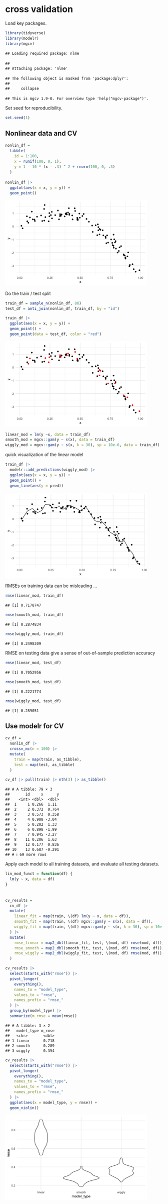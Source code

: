 cross validation
================

Load key packages.

``` r
library(tidyverse)
library(modelr)
library(mgcv)
```

    ## Loading required package: nlme

    ## 
    ## Attaching package: 'nlme'

    ## The following object is masked from 'package:dplyr':
    ## 
    ##     collapse

    ## This is mgcv 1.9-0. For overview type 'help("mgcv-package")'.

Set seed for reproducibility.

``` r
set.seed(1)
```

## Nonlinear data and CV

``` r
nonlin_df = 
  tibble(
    id = 1:100,
    x = runif(100, 0, 1),
    y = 1 - 10 * (x - .3) ^ 2 + rnorm(100, 0, .3)
  )

nonlin_df |> 
  ggplot(aes(x = x, y = y)) + 
  geom_point()
```

<img src="cross_validation_files/figure-gfm/unnamed-chunk-2-1.png" width="90%" />

Do the train / test split

``` r
train_df = sample_n(nonlin_df, 80)
test_df = anti_join(nonlin_df, train_df, by = "id")
```

``` r
train_df |> 
  ggplot(aes(x = x, y = y)) +
  geom_point() +
  geom_point(data = test_df, color = "red")
```

<img src="cross_validation_files/figure-gfm/unnamed-chunk-4-1.png" width="90%" />

``` r
linear_mod = lm(y ~x, data = train_df)
smooth_mod = mgcv::gam(y ~ s(x), data = train_df)
wiggly_mod = mgcv::gam(y ~ s(x, k = 30), sp = 10e-6, data = train_df)
```

quick visualization of the linear model

``` r
train_df |> 
  modelr::add_predictions(wiggly_mod) |> 
  ggplot(aes(x = x, y = y)) +
  geom_point() +
  geom_line(aes(y = pred))
```

<img src="cross_validation_files/figure-gfm/unnamed-chunk-6-1.png" width="90%" />

RMSEs on training data can be misleading …

``` r
rmse(linear_mod, train_df)
```

    ## [1] 0.7178747

``` r
rmse(smooth_mod, train_df)
```

    ## [1] 0.2874834

``` r
rmse(wiggly_mod, train_df)
```

    ## [1] 0.2498309

RMSE on testing data give a sense of out-of-sample prediction accuracy

``` r
rmse(linear_mod, test_df)
```

    ## [1] 0.7052956

``` r
rmse(smooth_mod, test_df)
```

    ## [1] 0.2221774

``` r
rmse(wiggly_mod, test_df)
```

    ## [1] 0.289051

## Use modelr for CV

``` r
cv_df =
  nonlin_df |> 
  crossv_mc(n = 100) |> 
  mutate(
    train = map(train, as_tibble),
    test = map(test, as_tibble)
  )
```

``` r
cv_df |> pull(train) |> nth(3) |> as_tibble()
```

    ## # A tibble: 79 × 3
    ##       id     x      y
    ##    <int> <dbl>  <dbl>
    ##  1     1 0.266  1.11 
    ##  2     2 0.372  0.764
    ##  3     3 0.573  0.358
    ##  4     4 0.908 -3.04 
    ##  5     5 0.202  1.33 
    ##  6     6 0.898 -1.99 
    ##  7     7 0.945 -3.27 
    ##  8    11 0.206  1.63 
    ##  9    12 0.177  0.836
    ## 10    13 0.687 -0.291
    ## # ℹ 69 more rows

Apply each model to all training datasets, and evaluate all testing
datasets.

``` r
lin_mod_funct = function(df) {
  lm(y ~ x, data = df)
}


cv_results =
  cv_df |> 
  mutate(
    linear_fit = map(train, \(df) lm(y ~ x, data = df)),
    smooth_fit = map(train, \(df) mgcv::gam(y ~ s(x), data = df)), 
    wiggly_fit = map(train, \(df) mgcv::gam(y ~ s(x, k = 30), sp = 10e-6, data = df))
  ) |> 
  mutate(
    rmse_linear = map2_dbl(linear_fit, test, \(mod, df) rmse(mod, df)), 
    rmse_smooth = map2_dbl(smooth_fit, test, \(mod, df) rmse(mod, df)),
    rmse_wiggly = map2_dbl(wiggly_fit, test, \(mod, df) rmse(mod, df))
  )
```

``` r
cv_results |> 
  select(starts_with("rmse")) |> 
  pivot_longer(
    everything(),
    names_to = "model_type", 
    values_to = "rmse",
    names_prefix = "rmse_"
  ) |> 
  group_by(model_type) |> 
  summarize(m_rmse = mean(rmse))
```

    ## # A tibble: 3 × 2
    ##   model_type m_rmse
    ##   <chr>       <dbl>
    ## 1 linear      0.718
    ## 2 smooth      0.289
    ## 3 wiggly      0.354

``` r
cv_results |> 
  select(starts_with("rmse")) |> 
  pivot_longer(
    everything(),
    names_to = "model_type", 
    values_to = "rmse",
    names_prefix = "rmse_"
  ) |> 
  ggplot(aes(x = model_type, y = rmse)) +
  geom_violin()
```

<img src="cross_validation_files/figure-gfm/unnamed-chunk-12-1.png" width="90%" />

